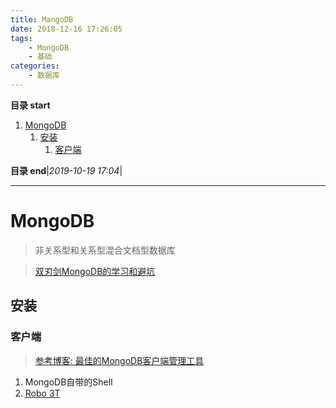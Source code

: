 ```yaml
---
title: MangoDB
date: 2018-12-16 17:26:05
tags: 
    - MongoDB
    - 基础
categories: 
    - 数据库
---
```


**目录 start**
 
1. [MongoDB](#mongodb)
    1. [安装](#安装)
        1. [客户端](#客户端)

**目录 end**|_2019-10-19 17:04_|
****************************************
# MongoDB
> 非关系型和关系型混合文档型数据库

> [双刃剑MongoDB的学习和避坑](https://segmentfault.com/a/1190000013589617)


## 安装

### 客户端
> [参考博客: 最佳的MongoDB客户端管理工具](https://blog.csdn.net/chszs/article/details/51348248)  

1. MongoDB自带的Shell
1. [Robo 3T](https://robomongo.org/)
